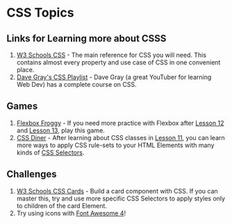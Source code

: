 # CSS Topics

## Links for Learning more about CSSS

1. [W3 Schools CSS](https://www.w3schools.com/css/) - The main reference for CSS you will need. This contains almost every property and use case of CSS in one convenient place.
2. [Dave Gray's CSS Playlist](https://www.youtube.com/watch?v=0W6qz0-aDaM&list=PL0Zuz27SZ-6Mx9fd9elt80G1bPcySmWit) - Dave Gray (a great YouTuber for learning Web Dev) has a complete course on CSS.

## Games

1. [Flexbox Froggy](https://flexboxfroggy.com/) - If you need more practice with Flexbox after [Lesson 12](https://studio.code.org/s/csd2-2024/lessons/12/levels/1) and [Lesson 13](https://studio.code.org/s/csd2-2024/lessons/13/levels/1), play this game.
2. [CSS Diner](https://flukeout.github.io/) - After learning about CSS classes in [Lesson 11](https://studio.code.org/s/csd2-2024/lessons/11/levels/1), you can learn more ways to apply CSS rule-sets to your HTML Elements with many kinds of [CSS Selectors](https://www.w3schools.com/css/css_selectors.asp).

## Challenges

1. [W3 Schools CSS Cards](https://www.w3schools.com/howto/howto_css_cards.asp) - Build a card component with CSS. If you can master this, try and use more specific CSS Selectors to apply styles only to children of the card Element.
2. Try using icons with [Font Awesome 4](https://www.w3schools.com/icons/fontawesome_icons_intro.asp)!
